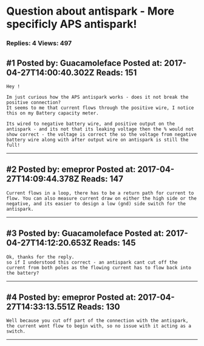 # Question about antispark - More specificly APS antispark!

### Replies: 4 Views: 497

## \#1 Posted by: Guacamoleface Posted at: 2017-04-27T14:00:40.302Z Reads: 151

```
Hey ! 

Im just curious how the APS antispark works - does it not break the positive connection?
It seems to me that current flows through the positive wire, I notice this on my Battery capacity meter.

Its wired to negative battery wire, and positive output on the antispark - and its not that its leaking voltage then the % would not show correct - the voltage is correct the so the voltage from negative battery wire along with after output wire on antispark is still the full!
```

---
## \#2 Posted by: emepror Posted at: 2017-04-27T14:09:44.378Z Reads: 147

```
Current flows in a loop, there has to be a return path for current to flow. You can also measure current draw on either the high side or the negative, and its easier to design a low (gnd) side switch for the antispark.
```

---
## \#3 Posted by: Guacamoleface Posted at: 2017-04-27T14:12:20.653Z Reads: 145

```
Ok, thanks for the reply. 
so if I understood this correct - an antispark cant cut off the current from both poles as the flowing current has to flow back into the battery?
```

---
## \#4 Posted by: emepror Posted at: 2017-04-27T14:33:13.551Z Reads: 130

```
Well because you cut off part of the connection with the antispark, the current wont flow to begin with, so no issue with it acting as a switch.
```

---
